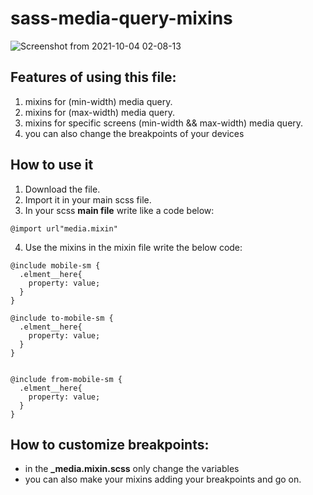 # sass-media-query-mixins

![Screenshot from 2021-10-04 02-08-13](https://user-images.githubusercontent.com/23323551/135941002-3602aa71-435f-416d-91a9-66561e172070.png)

## Features of using this file:

1. mixins for (min-width) media query.
2. mixins for (max-width) media query.
3. mixins for specific screens (min-width && max-width) media query.
4. you can also change the breakpoints of your devices



## How to use it 
1. Download the file.
2. Import it in your main scss file.
3. In your scss **main file** write like a code below:
```
@import url"media.mixin"
```
4. Use the mixins in the mixin file write the below code:
  ```
  @include mobile-sm {
    .elment__here{
      property: value;
    }
  }
  
  @include to-mobile-sm {
    .elment__here{
      property: value;
    }
  }
  
  
  @include from-mobile-sm {
    .elment__here{
      property: value;
    }
  }
  ```
## How to customize breakpoints:

- in the **_media.mixin.scss** only change the variables
- you can also make your mixins adding your breakpoints and go on.
